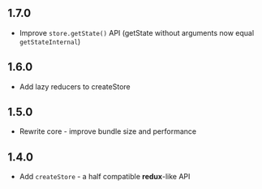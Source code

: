 ## 1.7.0

- Improve `store.getState()` API (getState without arguments now equal `getStateInternal`)

## 1.6.0

- Add lazy reducers to createStore

## 1.5.0

- Rewrite core - improve bundle size and performance

## 1.4.0

- Add `createStore` - a half compatible **redux**-like API
